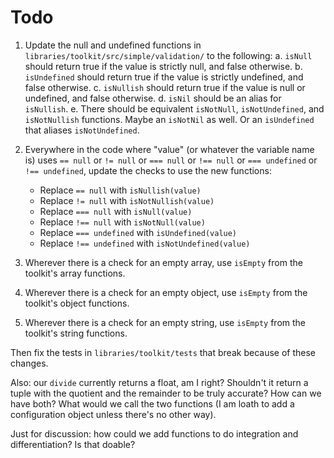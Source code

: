 # Todo

1. Update the null and undefined functions in `libraries/toolkit/src/simple/validation/` to the following:
	a. `isNull` should return true if the value is strictly null, and false otherwise.
	b. `isUndefined` should return true if the value is strictly undefined, and false otherwise.
	c. `isNullish` should return true if the value is null or undefined, and false otherwise.
	d. `isNil` should be an alias for `isNullish`.
	e. There should be equivalent `isNotNull`, `isNotUndefined`, and `isNotNullish` functions. Maybe an `isNotNil` as well. Or an `isUndefined` that aliases `isNotUndefined`.

2. Everywhere in the code where "value" (or whatever the variable name is) uses `== null` or `!= null` or `=== null` or `!== null` or `=== undefined` or `!== undefined`, update the checks to use the new functions:
	- Replace `== null` with `isNullish(value)`
	- Replace `!= null` with `isNotNullish(value)`
	- Replace `=== null` with `isNull(value)`
	- Replace `!== null` with `isNotNull(value)`
	- Replace `=== undefined` with `isUndefined(value)`
	- Replace `!== undefined` with `isNotUndefined(value)`

3. Wherever there is a check for an empty array, use `isEmpty` from the toolkit's array functions.
4. Wherever there is a check for an empty object, use `isEmpty` from the toolkit's object functions.
5. Wherever there is a check for an empty string, use `isEmpty` from the toolkit's string functions.

Then fix the tests in `libraries/toolkit/tests` that break because of these changes.

Also: our `divide` currently returns a float, am I right? Shouldn't it return a tuple with the quotient and the remainder to be truly accurate? How can we have both? What would we call the two functions (I am loath to add a configuration object unless there's no other way).

Just for discussion: how could we add functions to do integration and differentiation? Is that doable?
